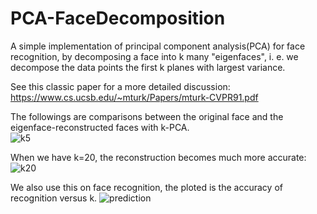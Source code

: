 # PCA-FaceDecomposition

A simple implementation of principal component analysis(PCA) for face recognition, by decomposing a face into k many "eigenfaces", i. e. we decompose the data points the first k planes with largest variance.

See this classic paper for a more detailed discussion:<br>
https://www.cs.ucsb.edu/~mturk/Papers/mturk-CVPR91.pdf

The followings are comparisons between the original face and the eigenface-reconstructed faces with k-PCA. <br>
<img src="img/q14-1" alt="k5">

When we have k=20, the reconstruction becomes much more accurate: <br>
<img src="img/q14-4" alt="k20">

We also use this on face recognition, the ploted is the accuracy of recognition versus k.
<img src="img/17" alt="prediction">
